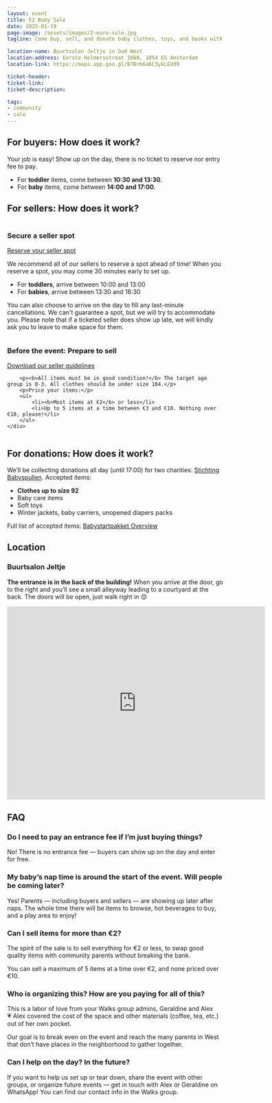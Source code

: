 ```yaml
---
layout: event
title: €2 Baby Sale
date: 2025-01-19
page-image: /assets/images/2-euro-sale.jpg
tagline: Come buy, sell, and donate baby clothes, toys, and books with other neighborhood parents. No Vinted hassle required! All items are less than €10, with most items priced €2 and under.

location-name: Buurtsalon Jeltje in Oud West
location-address: Eerste Helmersstraat 106N, 1054 EG Amsterdam
location-link: https://maps.app.goo.gl/B7Brb6a6C3ykLEUd9

ticket-header:
ticket-link: 
ticket-description:

tags:
- community
- sale
---
```


## For buyers: How does it work?

Your job is easy! Show up on the day, there is no ticket to reserve nor entry fee to pay.

- For **toddler** items, come between **10:30 and 13:30**.
- For **baby** items, come between **14:00 and 17:00**.

## For sellers: How does it work?
<div class="event-content-container">
    <div class="column">
        <h3>Secure a seller spot</h3>
        <a href="{{site.url}}{{site.baseurl}}{{page.url}}"
            class="button">Reserve your seller spot</a>
        <p>We recommend all of our sellers to reserve a spot ahead of time! When you reserve a spot, you may come 30 minutes early to set up.</p>
        <ul>
            <li>For <b>toddlers</b>, arrive between 10:00 and 13:00</li>
            <li>For <b>babies</b>, arrive between 13:30 and 16:30</li>
        </ul>
        <p>You can also choose to arrive on the day to fill any last-minute cancellations. We can't guarantee a spot, but we will try to accommodate you. Please note that if a ticketed seller does show up late, we will kindly ask you to leave to make space for them.</p>
    </div>
    <div class="column">
        <h3>Before the event: Prepare to sell</h3>
        <a href="{{site.url}}{{site.baseurl}}{{page.url}}"
            class="button">Download our seller guidelines</a>

        <p><b>All items must be in good condition!</b> The target age group is 0-3. All clothes should be under size 104.</p>
        <p>Price your items:</p>
        <ul>
            <li><b>Most items at €2</b> or less</li>
            <li>Up to 5 items at a time between €3 and €10. Nothing over €10, please!</li>
        </ul>
    </div>
</div>

## For donations: How does it work?

We’ll be collecting donations all day (until 17:00) for two charities: [Stichting Babyspullen](https://stichtingbabyspullen.nl/). 
Accepted items:

- **Clothes up to size 92**
- Baby care items
- Soft toys
- Winter jackets, baby carriers, unopened diapers packs

Full list of accepted items: [Babystartpakket Overview](https://stichtingbabyspullen.nl/wp-content/uploads/2023/10/Babystartpakket-Overview-1-en-2.pdf)

## Location

### Buurtsalon Jeltje

**The entrance is in the back of the building!** When you arrive at the door, go to the right and you’ll see a small alleyway leading to a courtyard at the back. The doors will be open, just walk right in 😊

<iframe src="https://www.google.com/maps/embed?pb=!1m18!1m12!1m3!1d4872.90893020463!2d4.866684212623281!3d52.362178947784976!2m3!1f0!2f0!3f0!3m2!1i1024!2i768!4f13.1!3m3!1m2!1s0x47c609e2218f071f%3A0x1917e78f631cd199!2sBuurtsalon%20Jeltje!5e0!3m2!1sen!2snl!4v1730466388489!5m2!1sen!2snl" width="600" height="450" style="border:0;" allowfullscreen="" loading="lazy" referrerpolicy="no-referrer-when-downgrade"></iframe>

## FAQ

### Do I need to pay an entrance fee if I’m just buying things?

No! There is no entrance fee — buyers can show up on the day and enter for free.

### My baby’s nap time is around the start of the event. Will people be coming later?

Yes! Parents — including buyers and sellers — are showing up later after naps. The whole time there will be items to browse, hot beverages to buy, and a play area to enjoy!

### Can I sell items for more than €2?

The spirit of the sale is to sell everything for €2 or less, to swap good quality items with community parents without breaking the bank.

You can sell a maximum of 5 items at a time over €2, and none priced over €10. 

### Who is organizing this? How are you paying for all of this?

This is a labor of love from your Walks group admins, Geraldine and Alex 💗 Alex covered the cost of the space and other materials (coffee, tea, etc.) out of her own pocket.

Our goal is to break even on the event and reach the many parents in West that don’t have places in the neighborhood to gather together. 

### Can I help on the day? In the future?

If you want to help us set up or tear down, share the event with other groups, or organize future events — get in touch with Alex or Geraldine on WhatsApp! You can find our contact info in the Walks group.